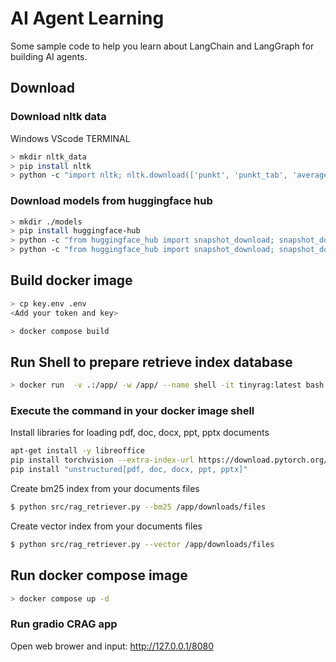 # AI Agent Learning
Some sample code to help you learn about LangChain and LangGraph for building AI agents.

## Download
### Download nltk data
Windows VScode TERMINAL
```bash
> mkdir nltk_data
> pip install nltk
> python -c "import nltk; nltk.download(['punkt', 'punkt_tab', 'averaged_perceptron_tagger', 'averaged_perceptron_tagger_eng', 'stopwords'], download_dir='nltk_data')"
```

### Download models from huggingface hub
```bash
> mkdir ./models
> pip install huggingface-hub
> python -c "from huggingface_hub import snapshot_download; snapshot_download(repo_id='BAAI/bge-small-zh-v1.5', local_dir='./models/BAAI/bge-small-zh-v1.5')"
> python -c "from huggingface_hub import snapshot_download; snapshot_download(repo_id='BAAI/bge-reranker-base', local_dir='./models/BAAI/bge-reranker-base')"
```

## Build docker image
```bash
> cp key.env .env
<Add your token and key>

> docker compose build
```

## Run Shell to prepare retrieve index database
```bash
> docker run  -v .:/app/ -w /app/ --name shell -it tinyrag:latest bash
```

### Execute the command in your docker image shell
Install libraries for loading pdf, doc, docx, ppt, pptx documents
```bash
apt-get install -y libreoffice
pip install torchvision --extra-index-url https://download.pytorch.org/whl/cpu
pip install "unstructured[pdf, doc, docx, ppt, pptx]"
```

Create bm25 index from your documents files
```bash
$ python src/rag_retriever.py --bm25 /app/downloads/files
```

Create vector index from your documents files
```bash
$ python src/rag_retriever.py --vector /app/downloads/files
```


## Run docker compose image
```bash
> docker compose up -d
```

### Run gradio CRAG app

Open web brower and input: http://127.0.0.1/8080